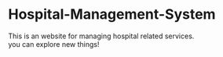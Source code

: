 # Hospital-Management-System
This is an website for managing hospital related services.
</br>
you can explore new things!
